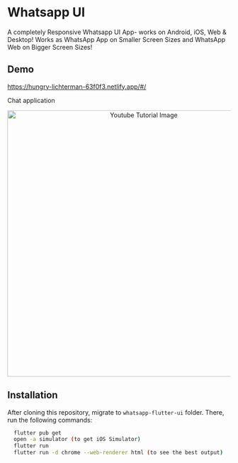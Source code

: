 
# Whatsapp UI

A completely Responsive Whatsapp UI App- works on Android, iOS, Web & Desktop! Works as WhatsApp App on Smaller Screen Sizes and WhatsApp Web on Bigger Screen Sizes!



## Demo
https://hungry-lichterman-63f0f3.netlify.app/#/

Chat application

<p align="center">
  <img width="600" src="https://github.com/RivaanRanawat/whatsapp-flutter-ui/blob/main/screenshot.jpg" alt="Youtube Tutorial Image">
</p>


## Installation
After cloning this repository, migrate to ```whatsapp-flutter-ui``` folder. There, run the following commands:
```bash
  flutter pub get
  open -a simulator (to get iOS Simulator)
  flutter run
  flutter run -d chrome --web-renderer html (to see the best output)
```
    

